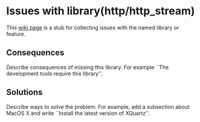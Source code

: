# Issues with library(http/http_stream)

This [wiki page](</wiki>) is a stub for collecting issues with the named
library or feature.

## Consequences

Describe consequences of missing this library. For example ``The
development tools require this library''.

## Solutions

Describe ways to solve the problem. For example, add a subsection about
MacOS X and write ``Install the latest version of XQuartz''.
